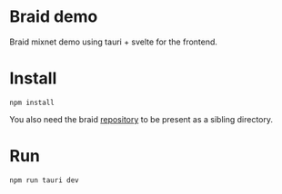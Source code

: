 # Braid demo

Braid mixnet demo using tauri + svelte for the frontend.

# Install

````npm install````

You also need the braid [repository](https://github.com/sequentech/braid) to be present as a sibling directory.

# Run

````npm run tauri dev````